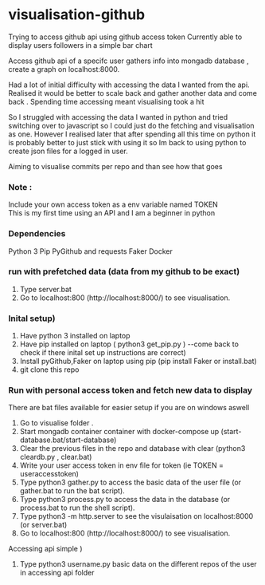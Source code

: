 
# visualisation-github
Trying to access github api using github access token 
Currently able to display users followers in a simple bar chart

Access github api of a specifc user gathers info into mongadb database , create a graph on localhost:8000.

Had a lot of initial difficulty with accessing the data I wanted from the api. Realised it would be better to scale back and gather another data and come back . Spending time accessing meant visualising took a hit

So I struggled with accessing the data I wanted in python and tried switching over to javascript so I could just do the fetching and visualisation as one. However I realised later that after spending all this time on python it is probably better to just stick with using it so Im back to using python to create json files for a logged in user.

Aiming to visualise commits per repo and than see how that goes


### Note :
 Include your own access token as a env variable named TOKEN  
 This is my first time using an API and I am a beginner in python

### Dependencies
Python 3
Pip
PyGithub and requests
Faker
Docker

### run with prefetched data  (data from my github to be exact)
1. Type server.bat
1. Go to localhost:800 (http://localhost:8000/) to see visualisation.


### Inital setup)
1. Have python 3 installed on laptop
2. Have pip installed on laptop ( python3 get_pip.py ) --come back to check if there inital set up instructions are correct)
3. Install pyGithub,Faker on laptop using pip (pip install Faker or install.bat)
4. git clone this repo


### Run with personal access token and fetch new data to display
There are bat files available for easier setup if you are on windows aswell
1.  Go to visualise folder .
1. Start mongadb container container with docker-compose up (start-database.bat/start-database)
3.  Clear the previous files in the repo and database with clear (python3 cleardb.py , clear.bat)
4.  Write your user access token in env file for token (ie TOKEN = useraccesstoken)
5.  Type python3 gather.py to access the basic data of the user file (or gather.bat to run the bat script).
6.  Type python3 process.py to access the data in the database (or process.bat to run the shell script).
7.  Type python3 -m http.server to see the visulaisation on localhost:8000 (or server.bat)
8. Go to localhost:800 (http://localhost:8000/) to see visualisation.

Accessing api simple )
1. Type python3 username.py basic data on the different repos of the user in accessing api folder





